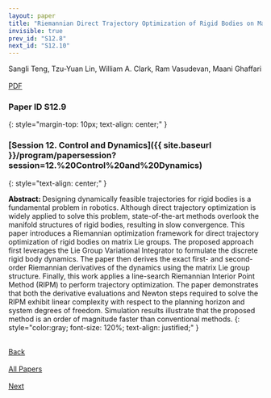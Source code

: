 ```yaml
---
layout: paper
title: "Riemannian Direct Trajectory Optimization of Rigid Bodies on Matrix Lie Groups"
invisible: true
prev_id: "S12.8"
next_id: "S12.10"
---
```

<div class="paper-authors">
  <div class="paper-author-box">
    <div class="paper-author-name">Sangli Teng, Tzu-Yuan Lin, William A. Clark, Ram Vasudevan, Maani Ghaffari</div>
    <div class="paper-author-uni"></div>
  </div>
</div>

<div class="paper-pdf-modern">
  <div class="paper-menu-icon">
    <a href="https://www.roboticsproceedings.org/rss25/p074.pdf" title="Download PDF" target="_blank">
      <i class="fa fa-file-pdf-o"></i><br>
      <span class="paper-menu-label">PDF</span>
    </a>
  </div>
</div>

### Paper ID S12.9
{: style="margin-top: 10px; text-align: center;" }

### [Session 12. Control and Dynamics]({{ site.baseurl }}/program/papersession?session=12.%20Control%20and%20Dynamics)
{: style="text-align: center;" }

<b style="color: black;">Abstract: </b>Designing dynamically feasible trajectories for rigid bodies is a fundamental problem in robotics.  Although direct trajectory optimization is widely applied to solve this problem, state-of-the-art methods overlook the manifold structures of rigid bodies, resulting in slow convergence. This paper introduces a Riemannian optimization framework for direct trajectory optimization of rigid bodies on matrix Lie groups.  The proposed approach first leverages the Lie Group Variational Integrator to formulate the discrete rigid body dynamics.  The paper then derives the exact first- and second-order Riemannian derivatives of the dynamics using the matrix Lie group structure.  Finally, this work applies a line-search Riemannian Interior Point Method (RIPM) to perform trajectory optimization. The paper demonstrates that both the derivative evaluations and Newton steps required to solve the RIPM exhibit linear complexity with respect to the planning horizon and system degrees of freedom. Simulation results illustrate that the proposed method is an order of magnitude faster than conventional methods.
{: style="color:gray; font-size: 120%; text-align: justified;" }

<div class="paper-menu">
  <div class="paper-menu-inner">
    <a href="{{ site.baseurl }}/program/papers/S12.8/" title="Previous Paper">
            <div class="paper-menu-icon">
                <i class="fa fa-chevron-left"></i><br>
                <span class="paper-menu-label">Back</span>
            </div>
        </a>
    <a href="{{ site.baseurl }}/program/papers" title="All Papers">
      <div class="paper-menu-icon">
        <i class="fa fa-list"></i><br>
        <span class="paper-menu-label">All Papers</span>
      </div>
    </a>
    <a href="{{ site.baseurl }}/program/papers/S12.10/" title="Next Paper">
            <div class="paper-menu-icon">
                <i class="fa fa-chevron-right"></i><br>
                <span class="paper-menu-label">Next</span>
            </div>
        </a>
  </div>
</div>
